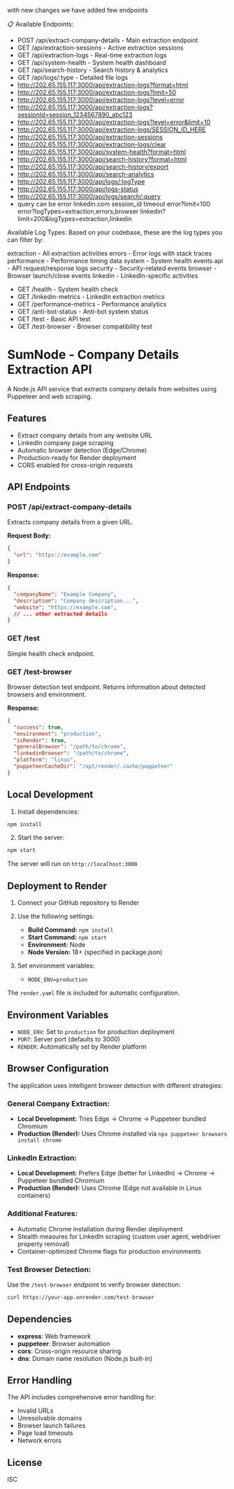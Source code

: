 with new changes we have added few endpoints

📋 Available Endpoints:

- POST /api/extract-company-details - Main extraction endpoint
- GET  /api/extraction-sessions     - Active extraction sessions
- GET  /api/extraction-logs         - Real-time extraction logs
- GET  /api/system-health           - System health dashboard
- GET  /api/search-history          - Search history & analytics
- GET  /api/logs/:type              - Detailed file logs
- http://202.65.155.117:3000/api/extraction-logs?format=html
- http://202.65.155.117:3000/api/extraction-logs?limit=50
- http://202.65.155.117:3000/api/extraction-logs?level=error
- http://202.65.155.117:3000/api/extraction-logs?sessionId=session_1234567890_abc123
- http://202.65.155.117:3000/api/extraction-logs?level=error&limit=10
- http://202.65.155.117:3000/api/extraction-logs/SESSION_ID_HERE
- http://202.65.155.117:3000/api/extraction-sessions
- http://202.65.155.117:3000/api/extraction-logs/clear
- http://202.65.155.117:3000/api/system-health?format=html
- http://202.65.155.117:3000/api/search-history?format=html
- http://202.65.155.117:3000/api/search-history/export
- http://202.65.155.117:3000/api/search-analytics
- http://202.65.155.117:3000/api/logs/:logType
- http://202.65.155.117:3000/api/logs-status
- http://202.65.155.117:3000/api/logs/search/:query
-   query can be
error
linkedin.com
session_id
timeout
error?limit=100
error?logTypes=extraction,errors,browser
linkedin?limit=200&logTypes=extraction,linkedin

Available Log Types:
Based on your codebase, these are the log types you can filter by:

extraction - All extraction activities
errors - Error logs with stack traces
performance - Performance timing data
system - System health events
api - API request/response logs
security - Security-related events
browser - Browser launch/close events
linkedin - LinkedIn-specific activities

- GET  /health                      - System health check
- GET  /linkedin-metrics            - LinkedIn extraction metrics
- GET  /performance-metrics         - Performance analytics
- GET  /anti-bot-status             - Anti-bot system status
- GET  /test                        - Basic API test
- GET  /test-browser                - Browser compatibility test

  
# SumNode - Company Details Extraction API

A Node.js API service that extracts company details from websites using Puppeteer and web scraping.

## Features

- Extract company details from any website URL
- LinkedIn company page scraping
- Automatic browser detection (Edge/Chrome)
- Production-ready for Render deployment
- CORS enabled for cross-origin requests

## API Endpoints


### POST /api/extract-company-details

Extracts company details from a given URL.

**Request Body:**
```json
{
  "url": "https://example.com"
}
```

**Response:**
```json
{
  "companyName": "Example Company",
  "description": "Company description...",
  "website": "https://example.com",
  // ... other extracted details
}
```

### GET /test

Simple health check endpoint.

### GET /test-browser

Browser detection test endpoint. Returns information about detected browsers and environment.

**Response:**
```json
{
  "success": true,
  "environment": "production",
  "isRender": true,
  "generalBrowser": "/path/to/chrome",
  "linkedinBrowser": "/path/to/chrome",
  "platform": "linux",
  "puppeteerCacheDir": "/opt/render/.cache/puppeteer"
}
```

## Local Development

1. Install dependencies:
```bash
npm install
```

2. Start the server:
```bash
npm start
```

The server will run on `http://localhost:3000`

## Deployment to Render

1. Connect your GitHub repository to Render
2. Use the following settings:
   - **Build Command:** `npm install`
   - **Start Command:** `npm start`
   - **Environment:** Node
   - **Node Version:** 18+ (specified in package.json)

3. Set environment variables:
   - `NODE_ENV=production`

The `render.yaml` file is included for automatic configuration.

## Environment Variables

- `NODE_ENV`: Set to `production` for production deployment
- `PORT`: Server port (defaults to 3000)
- `RENDER`: Automatically set by Render platform

## Browser Configuration

The application uses intelligent browser detection with different strategies:

### General Company Extraction:
- **Local Development:** Tries Edge → Chrome → Puppeteer bundled Chromium
- **Production (Render):** Uses Chrome installed via `npx puppeteer browsers install chrome`

### LinkedIn Extraction:
- **Local Development:** Prefers Edge (better for LinkedIn) → Chrome → Puppeteer bundled Chromium  
- **Production (Render):** Uses Chrome (Edge not available in Linux containers)

### Additional Features:
- Automatic Chrome installation during Render deployment
- Stealth measures for LinkedIn scraping (custom user agent, webdriver property removal)
- Container-optimized Chrome flags for production environments

### Test Browser Detection:
Use the `/test-browser` endpoint to verify browser detection:
```bash
curl https://your-app.onrender.com/test-browser
```

## Dependencies

- **express**: Web framework
- **puppeteer**: Browser automation
- **cors**: Cross-origin resource sharing
- **dns**: Domain name resolution (Node.js built-in)

## Error Handling

The API includes comprehensive error handling for:
- Invalid URLs
- Unresolvable domains
- Browser launch failures
- Page load timeouts
- Network errors

## License

ISC
